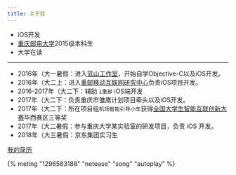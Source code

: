 ```yaml
---
title: 关于我
---
```


- iOS开发
- [重庆邮电大学][1]2015级本科生
- 大学在读



---



* 2016年（大一暑假：进入[蓝山工作室][2]，开始自学Objective-C以及iOS开发。
* 2016年（大二上：进入[重邮移动互联网研究中心][3]负责iOS项目开发。
* 2016-2017年（大二下：辅助 `i重邮` iOS端开发
* 2017年（大二下：负责重庆市雏鹰计划项目牵头以及iOS开发。
* 2017年（大二下：所在项目组`机场智能引导小车`获得[全国大学生智能互联创新大赛][4]华西赛区三等奖
* 2017年（大二暑假：参与重庆大学某实验室的研发项目，负责 iOS 开发。
* 2018年（大三暑假：京东集团实习生



[我的简历][5]



{% meting "1296583188" "netease" "song" "autoplay" %}



[1]: http://www.cqupt.edu.cn/  "重庆邮电大学"
[2]: http://lanshan.studio/  "蓝山工作室"
[3]: http://nmid.cqupt.edu.cn/ "重邮移动互联网研究中心"
[4]: http://www.smarterconnected.org/  "全国大学生智能互联创新大赛"
[5]: http://luoyangcan.github.io/resume  "简历"

